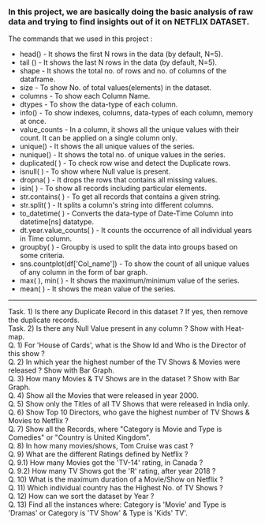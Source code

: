 <h3>In this project, we are basically doing the basic analysis of raw data and trying to find insights out of it on NETFLIX DATASET.</h3>

The commands that we used in this project :

* head() - It shows the first N rows in the data (by default, N=5).</br>
* tail () - It shows the last N rows in the data (by default, N=5).</br>
* shape - It shows the total no. of rows and no. of columns of the dataframe.</br>
* size - To show No. of total values(elements) in the dataset.</br>
* columns - To show each Column Name.</br>
* dtypes - To show the data-type of each column.</br>
* info() - To show indexes, columns, data-types of each column, memory at once.</br>
* value_counts - In a column, it shows all the unique values with their count. It can be applied on a single column only.</br>
* unique() - It shows the all unique values of the series.</br>
* nunique() - It shows the total no. of unique values in the series.</br>
* duplicated( ) - To check row wise and detect the Duplicate rows.</br>
* isnull( ) - To show where Null value is present.</br>
* dropna( ) - It drops the rows that contains all missing values.</br>
* isin( ) - To show all records including particular elements.</br>
* str.contains( ) - To get all records that contains a given string.</br>
* str.split( ) - It splits a column's string into different columns.</br>
* to_datetime( ) - Converts the data-type of Date-Time Column into datetime[ns] datatype.</br>
* dt.year.value_counts( ) - It counts the occurrence of all individual years in Time column.</br>
* groupby( ) - Groupby is used to split the data into groups based on some criteria.</br>
* sns.countplot(df['Col_name']) - To show the count of all unique values of any column in the form of bar graph.</br>
* max( ), min( ) - It shows the maximum/minimum value of the series.</br>
* mean( ) - It shows the mean value of the series.</br>

-----------------------------------------------------------------------------------------------------------------------------------------------------------------------------

Task. 1) Is there any Duplicate Record in this dataset ? If yes, then remove the duplicate records.</br>
Task. 2) Is there any Null Value present in any column ? Show with Heat-map.</br>
Q. 1) For 'House of Cards', what is the Show Id and Who is the Director of this show ?</br>
Q. 2) In which year the highest number of the TV Shows & Movies were released ? Show with Bar Graph.</br>
Q. 3) How many Movies & TV Shows are in the dataset ? Show with Bar Graph.</br>
Q. 4) Show all the Movies that were released in year 2000.</br>
Q. 5) Show only the Titles of all TV Shows that were released in India only.</br>
Q. 6) Show Top 10 Directors, who gave the highest number of TV Shows & Movies to Netflix ?</br>
Q. 7) Show all the Records, where "Category is Movie and Type is Comedies" or "Country is United Kingdom".</br>
Q. 8) In how many movies/shows, Tom Cruise was cast ?</br>
Q. 9) What are the different Ratings defined by Netflix ?</br>
Q. 9.1) How many Movies got the 'TV-14' rating, in Canada ?</br>
Q. 9.2) How many TV Shows got the 'R' rating, after year 2018 ?</br>
Q. 10) What is the maximum duration of a Movie/Show on Netflix ?</br>
Q. 11) Which individual country has the Highest No. of TV Shows ?</br>
Q. 12) How can we sort the dataset by Year ?</br>
Q. 13) Find all the instances where: Category is 'Movie' and Type is 'Dramas' or Category is 'TV Show' & Type is 'Kids' TV'.</br>
